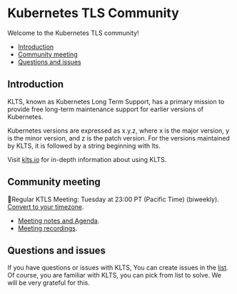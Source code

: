 # Kubernetes TLS Community

Welcome to the Kubernetes TLS community!

- [Introduction](#introduction)
- [Community meeting](#community-meeting)
- [Questions and issues](#questions-and-issues)

## Introduction

KLTS, known as Kubernetes Long Term Support, has a primary mission to provide free long-term maintenance support for earlier versions of Kubernetes.

Kubernetes versions are expressed as x.y.z, where x is the major version, y is the minor version, and z is the patch version. For the versions maintained by KLTS, it is followed by a string beginning with lts.

Visit [klts.io](https://klts.io/) for in-depth information about using KLTS.

## Community meeting

Regular KTLS Meeting: Tuesday at 23:00 PT (Pacific Time) (biweekly). [Convert to your timezone](http://www.thetimezoneconverter.com/?t=11:00&tz=PT%20%28Pacific%20Time%29).
  * [Meeting notes and Agenda]().
  * [Meeting recordings]().

## Questions and issues

If you have questions or issues with KLTS, You can create issues in the [list](https://github.com/klts-io/kubernetes-lts/issues). Of course, you are familiar with KLTS, you can pick from list to solve. We will be very grateful for this.

